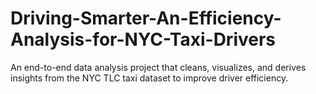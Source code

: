 # Driving-Smarter-An-Efficiency-Analysis-for-NYC-Taxi-Drivers
An end-to-end data analysis project that cleans, visualizes, and derives insights from the NYC TLC taxi dataset to improve driver efficiency.
